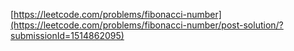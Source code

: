[https://leetcode.com/problems/fibonacci-number](https://leetcode.com/problems/fibonacci-number/post-solution/?submissionId=1514862095)
